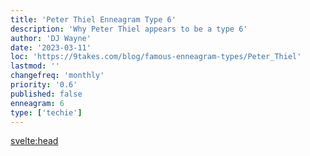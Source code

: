 ```yaml
---
title: 'Peter Thiel Enneagram Type 6'
description: 'Why Peter Thiel appears to be a type 6'
author: 'DJ Wayne'
date: '2023-03-11'
loc: 'https://9takes.com/blog/famous-enneagram-types/Peter_Thiel'
lastmod: ''
changefreq: 'monthly'
priority: '0.6'
published: false
enneagram: 6
type: ['techie']
---
```


<svelte:head>
  <meta property="og:image" content="https://9takes.com/types/6s/Peter_Thiel.webp" />
  <link rel="canonical" href="https://9takes.com/blog/famous-enneagram-types/Peter_Thiel">
</svelte:head>
<script>
	import  PopCard  from "../../lib/components/atoms/PopCard.svelte";
</script>
<div
	style="display: flex;
    justify-content: center;
	"
>
	<PopCard
		image={`/types/6s/${'Peter_Thiel'}.webp`}
		showIcon={false}
		text="Peter Thiel"
		subtext=""
	/>
</div>
